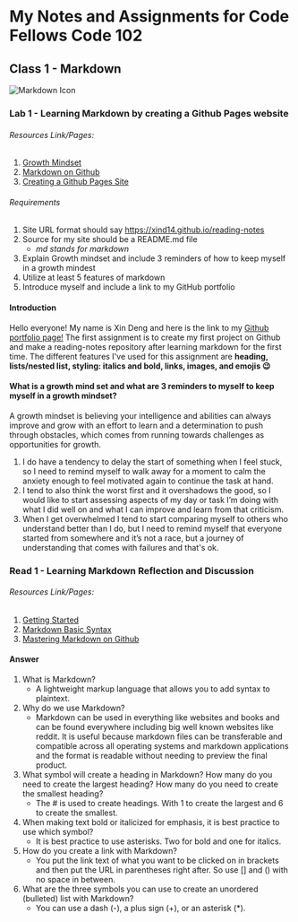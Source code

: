 # My Notes and Assignments for Code Fellows Code 102
## Class 1 - Markdown
![Markdown Icon](https://upload.wikimedia.org/wikipedia/commons/d/d9/Markdown.png)
### Lab 1 - Learning Markdown by creating a Github Pages website 

###### Resources Link/Pages: 
1. [Growth Mindset](https://www.atlassian.com/blog/inside-atlassian/growth-mindset)
2. [Markdown on Github](https://docs.github.com/en/get-started/writing-on-github/getting-started-with-writing-and-formatting-on-github/basic-writing-and-formatting-syntax)
3. [Creating a Github Pages Site](https://docs.github.com/en/pages/getting-started-with-github-pages/creating-a-github-pages-site)

###### Requirements 
1. Site URL format should say https://xind14.github.io/reading-notes
2. Source for my site should be a README.md file
    - _md stands for markdown_
3. Explain Growth mindset and include 3 reminders of how to keep myself in a growth mindest
4. Utilize at least 5 features of markdown
5. Introduce myself and include a link to my GitHub portfolio

#### Introduction
Hello everyone! My name is Xin Deng and here is the link to my [Github portfolio page!](https://github.com/xind14) The first assignment is to create my first project on Github and make a reading-notes repository after learning markdown for the first time. The different features I've used for this assignment are **heading, lists/nested list, styling: italics and bold, links, images, and emojis 😉** 

#### What is a growth mind set and what are 3 reminders to myself to keep myself in a growth mindset?
A growth mindset is believing your intelligence and abilities can always improve and grow with an effort to learn and a determination to push through obstacles, which comes from running towards challenges as opportunities for growth. 
1. I do have a tendency to delay the start of something when I feel stuck, so I need to remind myself to walk away for a moment to calm the anxiety enough to feel motivated again to continue the task at hand.
2. I tend to also think the worst first and it overshadows the good, so I would like to start assessing aspects of my day or task I’m doing with what I did well on and what I can improve and learn from that criticism.
3. When I get overwhelmed I tend to start comparing myself to others who understand better than I do, but I need to remind myself that everyone started from somewhere and it’s not a race, but a journey of understanding that comes with failures and that's ok. 



### Read 1 - Learning Markdown Reflection and Discussion
###### Resources Link/Pages: 
1. [Getting Started](https://www.markdownguide.org/getting-started/)
2. [Markdown Basic Syntax](https://www.markdownguide.org/basic-syntax/)
3. [Mastering Markdown on Github](https://docs.github.com/en/get-started/writing-on-github/getting-started-with-writing-and-formatting-on-github/basic-writing-and-formatting-syntax)

#### Answer 
1. What is Markdown?
   - A lightweight markup language that allows you to add syntax to plaintext.
2. Why do we use Markdown?
   - Markdown can be used in everything like websites and books and can be found everywhere including big well known websites like reddit. It is useful because markdown files can be transferable and compatible across all operating systems and markdown applications and the format is readable without needing to preview the final product.
3. What symbol will create a heading in Markdown? How many do you need to create the largest heading? How many do you need to create the smallest heading?
   - The # is used to create headings. With 1 to create the largest and 6 to create the smallest.
5. When making text bold or italicized for emphasis, it is best practice to use which symbol?
   - It is best practice to use asterisks. Two for bold and one for italics. 
6. How do you create a link with Markdown?
   - You put the link text of what you want to be clicked on in brackets and then put the URL in parentheses right after. So use [] and () with no space in between. 
8. What are the three symbols you can use to create an unordered (bulleted) list with Markdown?
   - You can use a dash (-), a plus sign (+), or an asterisk (*).
